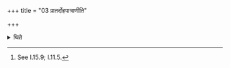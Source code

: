 +++
title = "03 प्रातर्दोहपात्राणीति"

+++

<details><summary>थिते</summary>

3. (He arranges) the pots required for the morning milking.[^1]  

[^1]: See I.15.9; I.11.5.  
</details>
